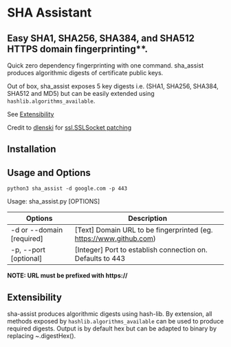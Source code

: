 # SHA Assistant

## Easy SHA1, SHA256, SHA384, and SHA512 HTTPS domain fingerprinting\*\*.

Quick zero dependency fingerprinting with one command. sha_assist produces algorithmic digests of certificate public keys.

Out of box, sha_assist exposes 5 key digests i.e. (SHA1, SHA256, SHA384, SHA512 and MD5) but can be easily extended using `hashlib.algorithms_available`.

See [Extensibility](#Extensibility)

Credit to [dlenski](https://gist.github.com/dlenski) for [ssl.SSLSocket patching](https://gist.github.com/dlenski/fc42156c00a615f4aa18a6d19d67e208)

## Installation

## Usage and Options

`python3 sha_assist -d google.com -p 443`

Usage: sha_assist.py [OPTIONS]

| Options                   | Description                                                        |
| ------------------------- | ------------------------------------------------------------------ |
| -d or --domain [required] | [Text] Domain URL to be fingerprinted (eg. https://www.github.com) |
| -p, --port [optional]     | [Integer] Port to establish connection on. Defaults to 443         |

**NOTE: URL must be prefixed with https://**

## Extensibility

sha-assist produces algorithmic digests using hash-lib. By extension, all methods exposed by `hashlib.algorithms_available` can be used to produce required digests.
Output is by default hex but can be adapted to binary by replacing ~.digestHex().
